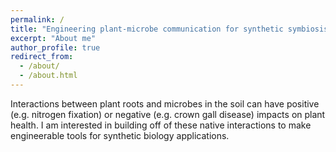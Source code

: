 ```yaml
---
permalink: /
title: "Engineering plant-microbe communication for synthetic symbiosis"
excerpt: "About me"
author_profile: true
redirect_from: 
  - /about/
  - /about.html
---
```


Interactions between plant roots and microbes in the soil can have positive (e.g. nitrogen fixation) or negative (e.g. crown gall disease) impacts on plant health. I am interested in building off of these native interactions to make engineerable tools for synthetic biology applications.
